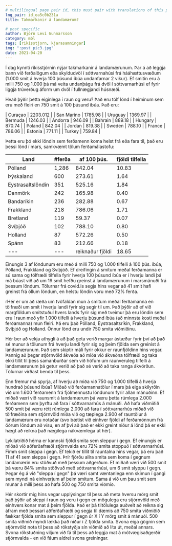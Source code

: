 ```yaml
---
# multilingual page pair id, this must pair with translations of this page. (This name must be unique)
lng_pair: id_ea5c0b231a
title: Takmarkanir á landamærum?

# post specific
author: Björn Leví Gunnarsson
category: mbl
tags: [rikisstjorn, kjarasamningar]
img: ":post_pic3.jpg"
date: 2021-04-20
---
```


Í dag kynnti ríkisstjórnin nýjar takmarkanir á landamærunum. Þar á að leggja bann við ferðalögum eða skyldudvöl í sóttvarnahúsi frá hááhættusvæðum (1.000 smit á hverja 100 þúsund íbúa undanfarnar 2 vikur). Ef smitin eru á milli 750 og 1.000 þá má veita undanþágu frá dvöl í sóttvarnarhúsi ef fyrir liggja trúverðug áform um dvöl í fullnægjandi húsnæði.

Hvað þýðir þetta eiginlega í raun og veru? Það eru tólf lönd í heiminum sem eru með fleiri en 750 smit á 100 þúsund íbúa. Það eru:

| Curaçao | 2203.012 |
| San Marino | 1785.98 |
| Uruguay | 1369.97 |
| Bermuda | 1246.03 |
| Andorra | 946.09 |
| Bahrain | 889.18 |
| Hungary | 870.74 |
| Poland | 842.04 |
| Jordan | 819.38 |
| Sweden | 788.10 |
| France | 786.06 |
| Estonia | 771.11 |
| Turkey | 759.84 |

Þetta eru þó ekki löndin sem ferðamenn koma helst frá eða fara til, það eru þessi lönd í mars, samkvæmt tölum ferðamálastofu:

| Land | #ferða | af 100 þús. | fjöldi tilfella |
|---|---|---|---|
| Pólland | 1,286 | 842.04 | 10.83 |
| Þýskaland | 600 | 273.61 | 1.64 |
| Eystrasaltslöndin | 351 | 525.16 | 1.84 |
| Danmörk | 242 | 165.98 | 0.40 |
| Bandaríkin | 236 | 282.88 | 0.67 |
| Frakkland | 218 | 786.06 | 1.71 |
| Bretland | 119 | 59.37 | 0.07 |
| Svíþjóð | 102 | 788.10 | 0.80 |
| Holland | 87 | 572.26 | 0.50  |
| Spánn | 83 | 212.66 | 0.18 |
|---|---| reiknaður fjöldi | 18.65 |

Einungis 3 af löndunum eru með á milli 750 og 1.000 tilfelli á 100 þús. íbúa, Pólland, Frakkland og Svíþjóð. Ef dreifingin á smitum meðal ferðamanna er sú sama og tölfræði tilfella fyrir hverja 100 þúsund íbúa er í hverju landi þá má búast við að um 19 smit hefðu greinst á landamærunum í marsmánuði frá þessum löndum. Tölurnar frá covid.is segja hins vegar að 41 smit hafi greinst frá öllum löndum, en helstu löndin voru með 72% ferða. 

rHér er um að ræða um tvöfaldan mun á smitum meðal ferðamanna en tölfræði um smit í hverju landi fyrir sig segir til um. Það þýðir að ef við margföldum smitstuðul hvers lands fyrir sig með tveimur þá eru löndin sem eru í raun með yfir 1.000 tilfelli á hverju þúsund íbúa (að minnsta kosti meðal ferðamanna) mun fleiri. Þá eru það Pólland, Eystrasaltsríkin,  Frakkland, Svíþjóð og Holland. Önnur lönd eru undir 750 smita viðmiðinu.

Hér ber að vekja athygli á að það geta verið margar ástæður fyrir því að það sé munur á tölunum frá hverju landi fyrir sig og þeim fjölda sem greinist á landamærunum. Það sem skiptir máli fyrir okkur er raunfjöldinn hins vegar. Þannig að þegar stjórnvöld ákveða að miða við ákveðna tölfræði og taka ekki tillit til þess samanburðar sem við höfum um raunveruleg tilfelli á landamærunum þá getur verið að það sé verið að taka ranga ákvörðun. Tölurnar virðast benda til þess.

Enn fremur má spyrja, af hverju að miða við 750 og 1.000 tilfelli á hverja hundrað þúsund íbúa? Miðað við ferðamannatölur í mars þá eiga skilyrðin við um 1.600 ferðamenn frá fjölmennustu löndunum fyrir allan mánuðinn. Ef miðað væri við raunsmit á landamærum þá væru þetta rúmlega 2.000 ferðamenn sem þyrftu að fara í sóttvarnarhús á mánuði. Að hafa viðmiðið 500 smit þá væru rétt rúmlega 2.000 að fara í sóttvarnarhús miðað við tölfræðina sem stjórnvöld miða við og tæplega 2.900 ef rauntölur á landamærum eru notaðar (svo bætist við einhver fjöldi af ferðamönnum frá öðrum löndum að vísu, en af því að það er ekki greint niður á lönd þá er ekki hægt að reikna það nægilega nákvæmlega út hér).

Lykilatriðið hérna er kannski fjöldi smita sem sleppur í gegn. Ef einungis er miðað við aðferðafræði stjórnvalda eru 72% smita stoppuð í sóttvarnarhúsi. Fimm smit sleppa í gegn. Ef tekið er tillit til rauntalna hins vegar, þá eru það 11 af 41 sem sleppa í gegn. Þrír fjórðu allra smita sem koma í gegnum landamærin eru stöðvuð með þessum aðgerðum. Ef miðað væri við 500 smit þá væru 84% smita stöðvuð með sóttvarnarhúsi, um 6 smit slyppu í gegn. Þegar ég á við "sleppa í gegn" þá væri samt væntanlega enn skimun í gangi sem myndi ná einhverjum af þeim smitum. Sama á við um þau smit sem munar á milli þess að hafa 500 og 750 smita viðmið. 

Hér skortir mig hins vegar upplýsingar til þess að meta hversu mörg smit það þýðir að sleppi í raun og veru í gegn en mögulega eru stjórnvöld með einhvers konar mat á þeim fjölda. Það er þá tiltölulega auðvelt að reikna sig áfram með þessari aðferðafræði og segja til dæmis að 750 smita viðmiðið fækkar fjölda smita sem sleppur í gegn úr X í Y mörg smit á mánuði. 500 smita viðmið myndi lækka það niður í Z fjölda smita. Svona eiga gögnin sem stjórnvöld nota til þess að rökstyðja sín viðmið að líta út, meðal annars. Svona rökstuðning viljum við fá til þess að leggja mat á mótvægisaðgerðir stjórnvalda - en við fáum aldrei svona greiningar.